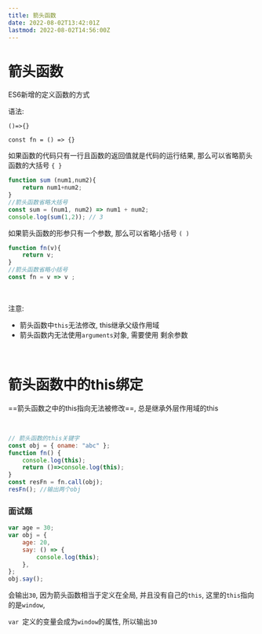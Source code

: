 ```yaml
---
title: 箭头函数
date: 2022-08-02T13:42:01Z
lastmod: 2022-08-02T14:56:00Z
---
```


# 箭头函数

ES6新增的定义函数的方式

语法: 

`()=>{}`

`const fn = () => {}`

如果函数的代码只有一行且函数的返回值就是代码的运行结果, 那么可以省略箭头函数的大括号 `{ }`

```js
function sum (num1,num2){
	return num1+num2;
}
//箭头函数省略大括号
const sum = (num1, num2) => num1 + num2;
console.log(sum(1,2)); // 3
```

如果箭头函数的形参只有一个参数, 那么可以省略小括号 `( )`

```js
function fn(v){
	return v;
}
//箭头函数省略小括号
const fn = v => v ;
```

‍

注意: 

* 箭头函数中`this`无法修改, this继承父级作用域
* 箭头函数内无法使用`arguments`对象, 需要使用 剩余参数

‍

# 箭头函数中的this绑定

==箭头函数之中的this指向无法被修改==, 总是继承外层作用域的this

‍

```js
// 箭头函数的this关键字
const obj = { oname: "abc" };
function fn() {
    console.log(this);
    return ()=>console.log(this);
}
const resFn = fn.call(obj);
resFn(); //输出两个obj
```

### 面试题

```js
var age = 30;
var obj = {
    age: 20,
    say: () => {
        console.log(this);
    },
};
obj.say();
```

会输出`30`, 因为箭头函数相当于定义在全局, 并且没有自己的`this`, 这里的`this`指向的是`window`,

`var ​`定义的变量会成为`window`的属性, 所以输出`30`

‍
